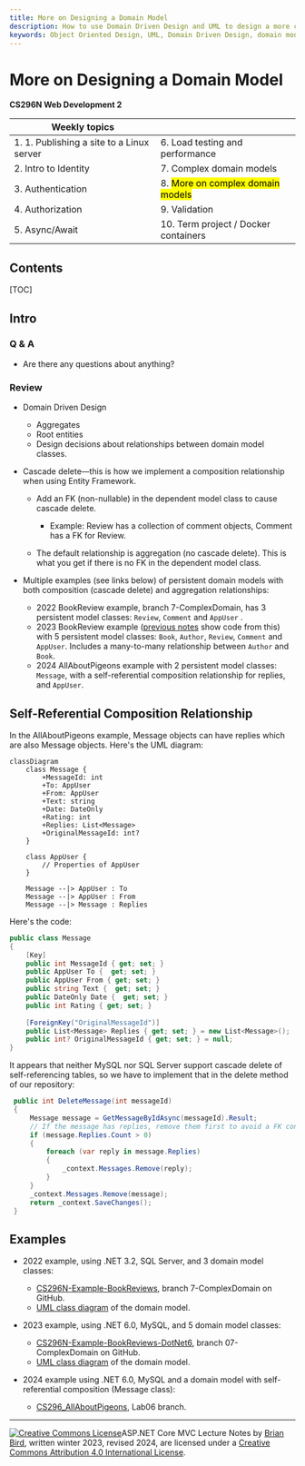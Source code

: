 ```yaml
---
title: More on Designing a Domain Model
description: How to use Domain Driven Design and UML to design a more complex domain model. How to write a model so Entity Framework enables cascade deletes of related data in the database.
keywords: Object Oriented Design, UML, Domain Driven Design, domain model, Entity Framework, related data, cascade delete
---
```

<h1>More on Designing a Domain Model</h1>

**CS296N Web Development 2**

| Weekly topics                             |                                               |
| ----------------------------------------- | --------------------------------------------- |
| 1. 1. Publishing a site to a Linux server | 6. Load testing and performance               |
| 2. Intro to Identity                      | 7. Complex domain models                      |
| 3. Authentication                         | 8. <mark>More on complex domain models</mark> |
| 4. Authorization                          | 9.  Validation                                |
| 5. Async/Await                            | 10. Term project / Docker containers          |

## Contents

[TOC]

## Intro

### Q & A

- Are there any questions about anything?

### Review

- Domain Driven Design

  - Aggregates
  - Root entities
  - Design decisions about relationships between domain model classes.

- Cascade delete&mdash;this is how we implement a composition relationship when using Entity Framework.
  - Add an FK (non-nullable) in the dependent model class to cause cascade delete.
    - Example: Review has a collection of comment objects, Comment has a FK for Review.

  - The default relationship is aggregation (no cascade delete). This is what you get if there is no FK in the dependent model class. 

- Multiple examples (see links below) of persistent domain models with both composition (cascade delete) and aggregation relationships:

  - 2022 BookReview example, branch 7-ComplexDomain, has 3 persistent model classes: `Review`, `Comment` and `AppUser` .
  - 2023 BookReview example ([previous notes](CS296N-LN-WK05-D1-ComplexDomain.html) show code from this) with 5 persistent model classes: `Book`, `Author`, `Review`, `Comment` and `AppUser`. Includes a many-to-many relationship between `Author` and `Book`.
  - 2024 AllAboutPigeons example with 2 persistent model classes: `Message`, with a self-referential composition relationship for replies, and `AppUser`.

## Self-Referential Composition Relationship

In the AllAboutPigeons example, Message objects can have replies which are also Message objects. Here's the UML diagram:

```mermaid
classDiagram
    class Message {
        +MessageId: int
        +To: AppUser
        +From: AppUser
        +Text: string
        +Date: DateOnly
        +Rating: int
        +Replies: List<Message>
        +OriginalMessageId: int?
    }

    class AppUser {
        // Properties of AppUser
    }

    Message --|> AppUser : To
    Message --|> AppUser : From
    Message --|> Message : Replies
```

Here's the code:

```c#
public class Message
{
    [Key]
    public int MessageId { get; set; }
    public AppUser To {  get; set; }
    public AppUser From { get; set; }
    public string Text {  get; set; }
    public DateOnly Date {  get; set; }
    public int Rating { get; set; }
    
    [ForeignKey("OriginalMessageId")]
    public List<Message> Replies { get; set; } = new List<Message>();
    public int? OriginalMessageId { get; set; } = null;
}
```

It appears that neither MySQL nor SQL Server support cascade delete of self-referencing tables, so we have to implement that in the delete method of our repository:

```c#
 public int DeleteMessage(int messageId)
 {
     Message message = GetMessageByIdAsync(messageId).Result;
     // If the message has replies, remove them first to avoid a FK constraint violation
     if (message.Replies.Count > 0)
     {
         foreach (var reply in message.Replies)
         {
             _context.Messages.Remove(reply);
         }
     }
     _context.Messages.Remove(message);
     return _context.SaveChanges();
 }
```



## Examples

- 2022 example, using .NET 3.2, SQL Server, and 3 domain model classes:
    - [CS296N-Example-BookReviews](https://github.com/LCC-CIT/CS296N-Example-BookReviews/tree/7-ComplexDomain/BookReviews/BookReviews/Models), branch 7-ComplexDomain on GitHub.
    - [UML class diagram](https://github.com/LCC-CIT/CS296N-Example-BookReviews/blob/7-ComplexDomain/BookReviews/Docs/BookReviewsComplexDomainModel.pdf) of the domain model.

- 2023 example, using .NET 6.0, MySQL, and 5 domain model classes:
    -  [CS296N-Example-BookReviews-DotNet6](https://github.com/LCC-CIT/CS296N-Example-BookReviews/tree/7-ComplexDomain/BookReviews/BookReviews/Models), branch 07-ComplexDomain on GitHub.
    - [UML class diagram](https://github.com/LCC-CIT/CS296N-Example-BookReviews-DotNet6/blob/07-ComplexDomain/Docs/BookReviewsDomainModel.pdf) of the domain model.
- 2024 example using .NET 6.0, MySQL and a domain model with self-referential composition (Message class):
  - [CS296_AllAboutPigeons](https://github.com/ProfBird/CS296_AllAboutPigeons/tree/Lab06), Lab06 branch.



-----

 [![Creative Commons License](https://i.creativecommons.org/l/by/4.0/88x31.png)](http://creativecommons.org/licenses/by/4.0/)ASP.NET Core MVC Lecture Notes by [Brian Bird](https://profbird.dev), written winter 2023, revised <time>2024</time>, are licensed under a [Creative Commons Attribution 4.0 International License](http://creativecommons.org/licenses/by/4.0/). 
